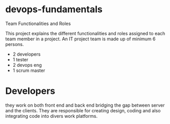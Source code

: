 # devops-fundamentals
Team Functionalities and Roles </h1>
<p>This project explains the different functionalities and roles assigned to each team member in a project. An IT project team is made up of minimum 6 persons. </p>
<ul>
  <li>2 developers</li>
  <li>1 tester</li>
  <li>2 devops eng</li>
  <li>1 scrum master</li>
</ul>
<h1>Developers</h1>
<p>they work on both front end and back end bridging the gap between server and the clients. They are responsible for creating design, coding and also integrating code into divers work platforms.</p>
